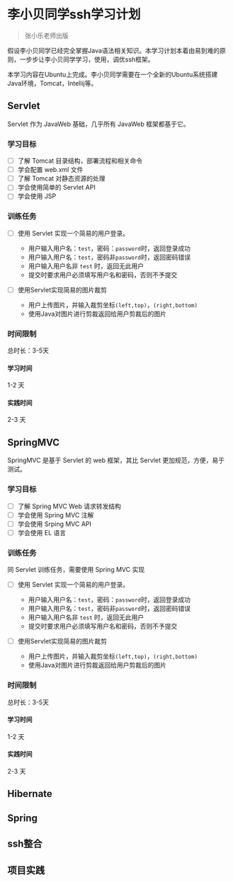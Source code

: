 # 李小贝同学ssh学习计划

> 张小乐老师出版


假设李小贝同学已经完全掌握Java语法相关知识。本学习计划本着由易到难的原则，一步步让李小贝同学学习，使用，调优ssh框架。

本学习内容在Ubuntu上完成。李小贝同学需要在一个全新的Ubuntu系统搭建Java环境，Tomcat，Intellij等。

## Servlet

Servlet 作为 JavaWeb 基础，几乎所有 JavaWeb 框架都基于它。

### 学习目标

- [ ] 了解 Tomcat 目录结构，部署流程和相关命令
- [ ] 学会配置 web.xml 文件
- [ ] 了解 Tomcat 对静态资源的处理
- [ ] 学会使用简单的 Servlet API
- [ ] 学会使用 JSP

### 训练任务

- [ ] 使用 Servlet 实现一个简易的用户登录。

	- 用户输入用户名：`test`，密码：`password`时，返回登录成功
	- 用户输入用户名：`test`，密码非`password`时，返回密码错误
	- 用户输入用户名非 `test` 时，返回无此用户
	- 提交时要求用户必须填写用户名和密码，否则不予提交

- [ ] 使用Servlet实现简易的图片裁剪
	- 用户上传图片，并输入裁剪坐标`(left,top)`，`(right,bottom)`
	- 使用Java对图片进行剪裁返回给用户剪裁后的图片

### 时间限制
总时长：3-5天
#### 学习时间

1-2 天

#### 实践时间 

2-3 天

## SpringMVC

SpringMVC 是基于 Servlet 的 web 框架，其比 Servlet 更加规范，方便，易于测试。

### 学习目标

- [ ] 了解 Spring MVC Web 请求转发结构
- [ ] 学会使用 Spring MVC 注解
- [ ] 学会使用 Srping MVC API
- [ ] 学会使用 EL 语言

### 训练任务

同 Servlet 训练任务，需要使用 Spring MVC 实现

- [ ] 使用 Servlet 实现一个简易的用户登录。

	- 用户输入用户名：`test`，密码：`password`时，返回登录成功
	- 用户输入用户名：`test`，密码非`password`时，返回密码错误
	- 用户输入用户名非 `test` 时，返回无此用户
	- 提交时要求用户必须填写用户名和密码，否则不予提交

- [ ] 使用Servlet实现简易的图片裁剪
	- 用户上传图片，并输入裁剪坐标`(left,top)`，`(right,bottom)`
	- 使用Java对图片进行剪裁返回给用户剪裁后的图片

### 时间限制
总时长：3-5天
#### 学习时间

1-2 天

#### 实践时间 

2-3 天

## Hibernate

## Spring

## ssh整合

## 项目实践